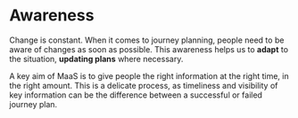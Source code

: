 # Awareness

Change is constant. When it comes to journey planning, people need to be aware of changes as soon as possible.  This awareness helps us to **adapt** to the situation, **updating plans** where necessary.

A key aim of MaaS is to give people the right information at the right time, in the right amount. This is a delicate process, as timeliness and visibility of key information can be the difference between a successful or failed journey plan.

